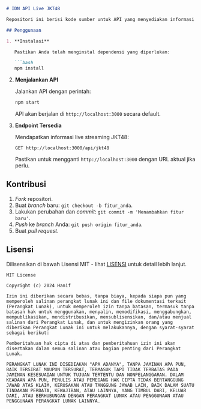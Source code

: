 ```markdown
# IDN API Live JKT48

Repositori ini berisi kode sumber untuk API yang menyediakan informasi live streaming dari JKT48.

## Penggunaan

1. **Instalasi**

   Pastikan Anda telah menginstal dependensi yang diperlukan:

   ```bash
   npm install
   ```

2. **Menjalankan API**

   Jalankan API dengan perintah:

   ```bash
   npm start
   ```

   API akan berjalan di `http://localhost:3000` secara default.

3. **Endpoint Tersedia**

   Mendapatkan informasi live streaming JKT48:

   ```
   GET http://localhost:3000/api/jkt48
   ```

   Pastikan untuk mengganti `http://localhost:3000` dengan URL aktual jika perlu.

## Kontribusi

1. *Fork* repositori.
2. Buat *branch* baru: `git checkout -b fitur_anda`.
3. Lakukan perubahan dan *commit*: `git commit -m 'Menambahkan fitur baru'`.
4. *Push* ke *branch* Anda: `git push origin fitur_anda`.
5. Buat *pull request*.

## Lisensi

Dilisensikan di bawah Lisensi MIT - lihat [LISENSI](LICENSE.md) untuk detail lebih lanjut.
```
MIT License

Copyright (c) 2024 Hanif

Izin ini diberikan secara bebas, tanpa biaya, kepada siapa pun yang memperoleh salinan perangkat lunak ini dan file dokumentasi terkait (Perangkat Lunak), untuk memperoleh izin tanpa batasan, termasuk tanpa batasan hak untuk menggunakan, menyalin, memodifikasi, menggabungkan, mempublikasikan, mendistribusikan, mensublisensikan, dan/atau menjual salinan dari Perangkat Lunak, dan untuk mengizinkan orang yang diberikan Perangkat Lunak ini untuk melakukannya, dengan syarat-syarat sebagai berikut:

Pemberitahuan hak cipta di atas dan pemberitahuan izin ini akan disertakan dalam semua salinan atau bagian penting dari Perangkat Lunak.

PERANGKAT LUNAK INI DISEDIAKAN "APA ADANYA", TANPA JAMINAN APA PUN, BAIK TERSIRAT MAUPUN TERSURAT, TERMASUK TAPI TIDAK TERBATAS PADA JAMINAN KESESUAIAN UNTUK TUJUAN TERTENTU DAN NONPELANGGARAN. DALAM KEADAAN APA PUN, PENULIS ATAU PEMEGANG HAK CIPTA TIDAK BERTANGGUNG JAWAB ATAS KLAIM, KERUSAKAN ATAU TANGGUNG JAWAB LAIN, BAIK DALAM SUATU TINDAKAN PERDATA, KEWAJIBAN, ATAU LAINNYA, YANG TIMBUL DARI, KELUAR DARI, ATAU BERHUBUNGAN DENGAN PERANGKAT LUNAK ATAU PENGGUNAAN ATAU PENGGUNAAN PERANGKAT LUNAK LAINNYA.
